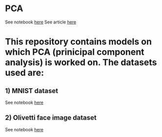 # PCA
See notebook [here](https://github.com/jayashree8/Machine_learning_PCA/blob/master/PCA.ipynb)
See article [here](https://jayashree8.medium.com/analyzing-data-using-principal-component-analysis-pca-836802e7e7fb)


# This repository contains models on which PCA (prinicipal component analysis) is worked on. The datasets used are:

## 1) MNIST dataset

See notebook [here](https://github.com/jayashree8/Machine_learning_PCA/blob/master/MNIST%20PCA/mnist%20PCA.ipynb)

## 2) Olivetti face image dataset

See notebook [here](https://github.com/jayashree8/Machine_learning_PCA/blob/master/Faces%20dataset%20and%20web%20pic%20PCA/pca%20to%20reduce%20shape%20of%20faces%20dataset%20and%20image.ipynb)